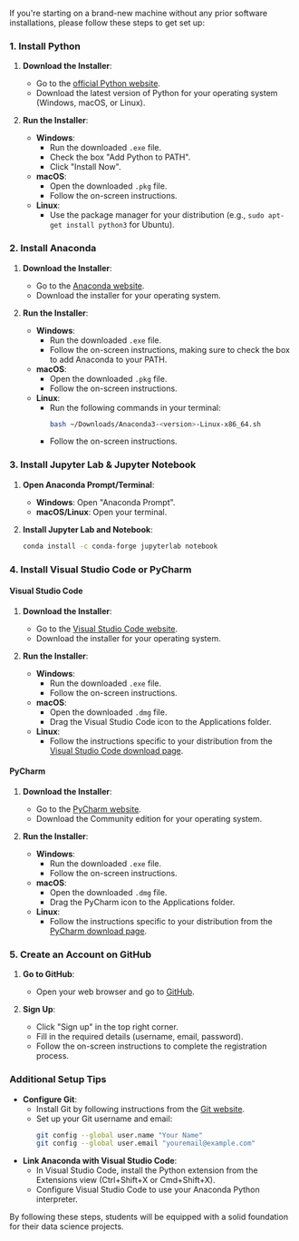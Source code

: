If you're starting on a brand-new machine without any prior software installations, please follow these steps to get set up:

### 1. Install Python
1. **Download the Installer**:
   - Go to the [official Python website](https://www.python.org/downloads/).
   - Download the latest version of Python for your operating system (Windows, macOS, or Linux).

2. **Run the Installer**:
   - **Windows**:
     - Run the downloaded `.exe` file.
     - Check the box "Add Python to PATH".
     - Click "Install Now".
   - **macOS**:
     - Open the downloaded `.pkg` file.
     - Follow the on-screen instructions.
   - **Linux**:
     - Use the package manager for your distribution (e.g., `sudo apt-get install python3` for Ubuntu).

### 2. Install Anaconda
1. **Download the Installer**:
   - Go to the [Anaconda website](https://www.anaconda.com/products/distribution).
   - Download the installer for your operating system.

2. **Run the Installer**:
   - **Windows**:
     - Run the downloaded `.exe` file.
     - Follow the on-screen instructions, making sure to check the box to add Anaconda to your PATH.
   - **macOS**:
     - Open the downloaded `.pkg` file.
     - Follow the on-screen instructions.
   - **Linux**:
     - Run the following commands in your terminal:
       ```sh
       bash ~/Downloads/Anaconda3-<version>-Linux-x86_64.sh
       ```
     - Follow the on-screen instructions.

### 3. Install Jupyter Lab & Jupyter Notebook
1. **Open Anaconda Prompt/Terminal**:
   - **Windows**: Open "Anaconda Prompt".
   - **macOS/Linux**: Open your terminal.

2. **Install Jupyter Lab and Notebook**:
   ```sh
   conda install -c conda-forge jupyterlab notebook
   ```

### 4. Install Visual Studio Code or PyCharm

#### Visual Studio Code
1. **Download the Installer**:
   - Go to the [Visual Studio Code website](https://code.visualstudio.com/Download).
   - Download the installer for your operating system.

2. **Run the Installer**:
   - **Windows**:
     - Run the downloaded `.exe` file.
     - Follow the on-screen instructions.
   - **macOS**:
     - Open the downloaded `.dmg` file.
     - Drag the Visual Studio Code icon to the Applications folder.
   - **Linux**:
     - Follow the instructions specific to your distribution from the [Visual Studio Code download page](https://code.visualstudio.com/docs/setup/linux).

#### PyCharm
1. **Download the Installer**:
   - Go to the [PyCharm website](https://www.jetbrains.com/pycharm/download/).
   - Download the Community edition for your operating system.

2. **Run the Installer**:
   - **Windows**:
     - Run the downloaded `.exe` file.
     - Follow the on-screen instructions.
   - **macOS**:
     - Open the downloaded `.dmg` file.
     - Drag the PyCharm icon to the Applications folder.
   - **Linux**:
     - Follow the instructions specific to your distribution from the [PyCharm download page](https://www.jetbrains.com/pycharm/download/#section=linux).

### 5. Create an Account on GitHub
1. **Go to GitHub**:
   - Open your web browser and go to [GitHub](https://github.com/).

2. **Sign Up**:
   - Click "Sign up" in the top right corner.
   - Fill in the required details (username, email, password).
   - Follow the on-screen instructions to complete the registration process.

### Additional Setup Tips
- **Configure Git**:
  - Install Git by following instructions from the [Git website](https://git-scm.com/book/en/v2/Getting-Started-Installing-Git).
  - Set up your Git username and email:
    ```sh
    git config --global user.name "Your Name"
    git config --global user.email "youremail@example.com"
    ```
- **Link Anaconda with Visual Studio Code**:
  - In Visual Studio Code, install the Python extension from the Extensions view (Ctrl+Shift+X or Cmd+Shift+X).
  - Configure Visual Studio Code to use your Anaconda Python interpreter.

By following these steps, students will be equipped with a solid foundation for their data science projects.
